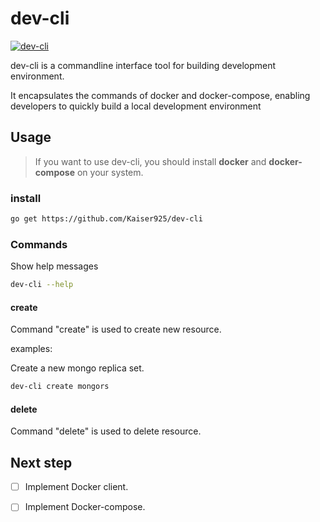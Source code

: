 # dev-cli

[![dev-cli](https://github.com/Kaiser925/dev-cli/workflows/dev-cli/badge.svg)](https://github.com/Kaiser925/dev-cli/actions)

dev-cli is a commandline interface tool for building development environment.

It encapsulates the commands of docker and docker-compose, enabling developers to quickly build a local development environment

## Usage

> If you want to use dev-cli, you should install **docker** and **docker-compose** on your system. 

### install

```bash
go get https://github.com/Kaiser925/dev-cli
```

### Commands

Show help messages

```bash
dev-cli --help
```

#### create

Command "create" is used to create new resource.

examples:

Create a new mongo replica set.

```bash
dev-cli create mongors
```

#### delete

Command "delete" is used to delete resource.

## Next step

- [ ] Implement Docker client.

- [ ] Implement Docker-compose.
